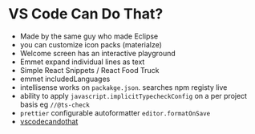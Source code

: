 # VS Code Can Do That?

- Made by the same guy who made Eclipse
- you can customize icon packs (materialze)
- Welcome screen has an interactive playground
- Emmet expand individual lines as text
- Simple React Snippets / React Food Truck
- emmet includedLanguages
- intellisense works on `packakge.json`. searches npm registy live
- ability to apply `javascript.implicitTypecheckConfig` on a per project basis eg `//@ts-check`
- `prettier` configurable autoformatter `editor.formatOnSave
`
- [vscodecandothat](http://vscodecandothat.com/)

